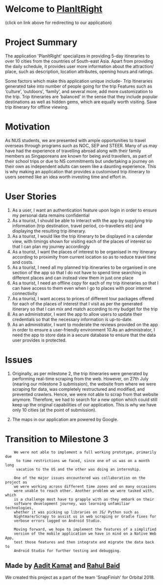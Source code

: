 Welcome to [PlanItRight](https://planitright.herokuapp.com/)
=================
(click on link above for redirecting to our application)

Project Summary 
=================

The application  'PlanItRight' specializes in providing 5-day itineraries to over 10 cities from the countries of South-east Asia. Apart from providing the daily schedule, it provides user more information about the attraction/ place, such as description, location attributes, opening hours and ratings. 

Some factors which make this application unique include- 
Trip Itineraries generated take into number of people going for the trip
Features such as ‘culture’, ‘outdoors’, ‘family’, and several more, add more customization to the trip.
Trip itineraries are ‘balanced’ in the sense that they include popular destinations as well as hidden gems, which are equally worth visiting.
Save trip itinerary for offline viewing.


Motivation 
=================

As NUS students, we are presented with ample opportunities to travel 
overseas through programs such as NOC, SEP and STEER. Many of us
may have had the experience of  travelling abroad along with their 
family members as Singaporeans are known for being avid travellers,
as part of their school trips or due to NS commitments but undertaking a 
journey on their own as independent adults can seem like a daunting 
experience. This is why making an application that provides a 
customised trip itinerary to users seemed like an idea worth investing 
time and effort in.


User Stories 
==================

1. As a user, I want an authentication feature upon login in order to ensure my personal data remains confidential
2. As a tourist, I should be able to interact with the app by supplying trip information (trip destination, travel period, co-travellers etc) and displaying the resulting trip itinerary. 
3. As a tourist, I would like the trip itinerary to be displayed in a calendar view, with timings shown for visiting each of the places of interest so that I can plan my journey accordingly
4. As a tourist, I want the places of interest to be organised in my itinerary according to proximity from current location so as to reduce travel time and costs.
5. As a tourist, I need all my planned trip itineraries to be organised in one section of the app so that I do not have to spend time searching in different places and can instead view them in just one place 
6. As a tourist, I need an offline copy for each of my trip itineraries so that I can have access to them even when I go to places with poor internet connectivity
7. As a tourist, I want access to prices of different tour packages offered for each of the places of interest that I visit as per the generated itinerary so that I can mix and match according to my budget for the trip
8. As an administrator, I want the app to allow users to update their credentials so that the necessary information is up-to-date.
9. As an administrator, I want to moderate the reviews provided on the app in order to ensure a user-friendly environment
10.As an administrator, I need the app to store data in a secure database to ensure that the data user provides is protected. 
        


Issues 
============

1. Originally, as per milestone 2, the trip itineraries were generated by performing real-time scraping from the web. However, on 27th July (nearing our milestone 3 submission), the website from where we were scraping for data, was completely restructured and modified, and prevented crawlers. Hence, we were not able to scrap from that website anymore. Therefore, we had to search for a new option which could still keep up the original capabilities of our application. This is why we have only 10 cities (at the point of submission). 

2. The maps in our application are powered by Google. 


Transition to Milestone 3
===============	

        We were not able to implement a full working prototype, primarily due 
         to time restrictions we faced, since one of us was on a month long 
         vacation to the US and the other was doing an internship. 
         
        One of the major issues encountered was collaboration on the project as 
        we were working across different time zones and on many occasions 
        were unable to reach other. Another problem we were tasked with, which 
        is a challenge most have to grapple with as they embark on their 
        software development journey, was learning unfamiliar technologies, 
        whether it was picking up libraries on JS/ Python such as 
        Nightmare/Scrapy to assist us in web scraping or Gradle fixes for 
        verbose errors logged on Android Studio.

        Moving forward, we hope to implement the features of a simplified 
        version of the mobile application we have in mind on a Native Web App, 
        test those features and then integrate and migrate the data back to 
        Android Studio for further testing and debugging.

         




Made by [Aadit Kamat](https://github.com/aaditkamat) and [Rahul Baid](https://github.com/rahulb99) 
-------------------
We created this project as a part of the team 'SnapFinish' for Orbital 2018.
